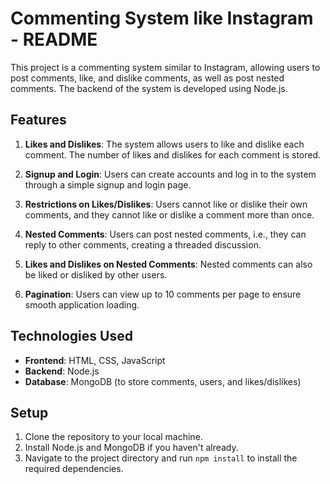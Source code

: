 # Commenting System like Instagram - README

This project is a commenting system similar to Instagram, allowing users to post comments, like, and dislike comments, as well as post nested comments. The backend of the system is developed using Node.js.

## Features

1. **Likes and Dislikes**: The system allows users to like and dislike each comment. The number of likes and dislikes for each comment is stored.

2. **Signup and Login**: Users can create accounts and log in to the system through a simple signup and login page.

3. **Restrictions on Likes/Dislikes**: Users cannot like or dislike their own comments, and they cannot like or dislike a comment more than once.

4. **Nested Comments**: Users can post nested comments, i.e., they can reply to other comments, creating a threaded discussion.

5. **Likes and Dislikes on Nested Comments**: Nested comments can also be liked or disliked by other users.

6. **Pagination**: Users can view up to 10 comments per page to ensure smooth application loading.

## Technologies Used

- **Frontend**: HTML, CSS, JavaScript
- **Backend**: Node.js
- **Database**: MongoDB (to store comments, users, and likes/dislikes)

## Setup

1. Clone the repository to your local machine.
2. Install Node.js and MongoDB if you haven't already.
3. Navigate to the project directory and run `npm install` to install the required dependencies.

